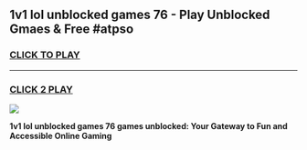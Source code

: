 
## 1v1 lol unblocked games 76 - Play Unblocked Gmaes & Free #atpso
<h3>
<a href="https://premium.freeplayer.one?title=1v1_lol_unblocked_games_76&ref=03M">CLICK TO PLAY</a></h3>
<hr>

<h3>
<a href="https://premium.freeplayer.one?title=1v1_lol_unblocked_games_76&ref=03M">CLICK 2 PLAY</a>
  
</h3>

<a href="https://premium.freeplayer.one?title=1v1_lol_unblocked_games_76&ref=03M"><img src="https://clearcache.store/games.png"></a>


**1v1 lol unblocked games 76 games unblocked: Your Gateway to Fun and Accessible Online Gaming**
